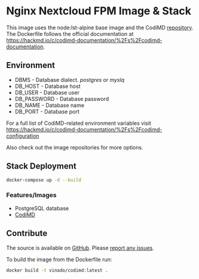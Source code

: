 # Nginx Nextcloud FPM Image & Stack

This image uses the node:lst-alpine base image and the CodiMD [repository](https://github.com/hackmdio/codimd). The Dockerfile follows the official documentation at https://hackmd.io/c/codimd-documentation/%2Fs%2Fcodimd-documentation.

## Environment

- DBMS - Database dialect. *postgres* or *myslq*
- DB_HOST - Database host
- DB_USER - Database user
- DB_PASSWORD - Database password
- DB_NAME - Database name
- DB_PORT - Database port

For a full list of CodiMD-related environment variables visit https://hackmd.io/c/codimd-documentation/%2Fs%2Fcodimd-configuration

Also check out the image repositories for more options.

## Stack Deployment

```sh
docker-compose up -d --build
```

### Features/Images

- PostgreSQL database
- [CodiMD](https://github.com/V1ncNet/docker/tree/master/codimd)

## Contribute

The source is available on [GitHub](https://github.com/V1ncNet/docker). Please [report any issues](https://github.com/V1ncNet/docker/issues).

To build the image from the Dockerfile run:

```sh
docker build -t vinado/codimd:latest .
```
